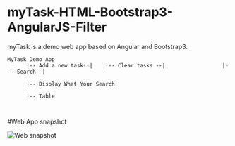 # myTask-HTML-Bootstrap3-AngularJS-Filter
myTask is a demo web app based on Angular and Bootstrap3. 

```
MyTask Demo App 
      |-- Add a new task--|    |-- Clear tasks --|                  |----Search--| 
      
      |-- Display What Your Search
      
      |-- Table

    
```
#Web App snapshot

![Web snapshot](https://github.com/qyli8/nwWebsite-html-css-bootstrap/blob/master/myTaskImg/when-myTask-initiated.PNG)

